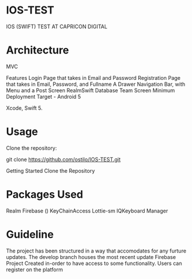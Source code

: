 # IOS-TEST
IOS (SWIFT) TEST AT CAPRICON DIGITAL 

# Architecture
MVC

Features
Login Page that takes in Email and Password
Registration Page that takes in Email, Password, and Fullname
A Drawer Navigation Bar, with Menu and a Post Screen
RealmSwift Database
Team Screen
Minimum Deployment Target - Android 5

Xcode, Swift 5.

# Usage
Clone the repository:

git clone https://github.com/ostilo/IOS-TEST.git

 
Getting Started
Clone the Repository

# Packages Used

Realm
Firebase ()
KeyChainAccess
Lottie-sm
IQKeyboard Manager


# Guideline

The project has been structured in a way that accomodates for any furture updates.
The develop branch houses the most recent update
Firebase Project Created in-order to have access to some functionality.
Users can register on the platform








